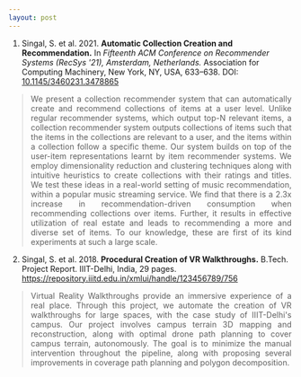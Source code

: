```yaml
---
layout: post
---
```


1. Singal, S. et al. 2021. <b>Automatic Collection Creation and Recommendation.</b> In <i>Fifteenth ACM Conference on Recommender Systems (RecSys '21), Amsterdam, Netherlands.</i> Association for Computing Machinery, New York, NY, USA, 633–638. DOI: <a target="_blank" href="https://doi.org/10.1145/3460231.3478865" title="View Publication">10.1145/3460231.3478865 </a>  
<!-- more -->
> <div style="text-align: justify"> We present a collection recommender system that can automatically create and recommend collections of items at a user level. Unlike regular recommender systems, which output top-N relevant items, a collection recommender system outputs collections of items such that the items in the collections are relevant to a user, and the items within a collection follow a specific theme. Our system builds on top of the user-item representations learnt by item recommender systems. We employ dimensionality reduction and clustering techniques along with intuitive heuristics to create collections with their ratings and titles. We test these ideas in a real-world setting of music recommendation, within a popular music streaming service. We find that there is a 2.3x increase in recommendation-driven consumption when recommending collections over items. Further, it results in effective utilization of real estate and leads to recommending a more and diverse set of items. To our knowledge, these are first of its kind experiments at such a large scale.</div>

2. Singal, S. et al. 2018. <b>Procedural Creation of VR Walkthroughs.</b> B.Tech. Project Report. IIIT-Delhi, India, 29 pages. <a target="_blank" href="https://repository.iiitd.edu.in/xmlui/handle/123456789/756" title="View Publication"> https://repository.iiitd.edu.in/xmlui/handle/123456789/756 </a>  
> <div style="text-align: justify"> Virtual Reality Walkthroughs provide an immersive experience of a real place. Through this project, we automate the creation of VR walkthroughs for large spaces, with the case study of IIIT-Delhi's campus. Our project involves campus terrain 3D mapping and reconstruction, along with optimal drone path planning to cover campus terrain, autonomously. The goal is to minimize the manual intervention throughout the pipeline, along with proposing several improvements in coverage path planning and polygon decomposition.</div>
